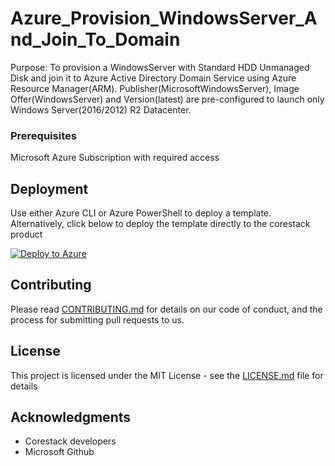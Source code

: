 
# Azure_Provision_WindowsServer_And_Join_To_Domain

Purpose: To provision a WindowsServer with Standard HDD Unmanaged Disk and join it to Azure Active Directory Domain Service using Azure Resource Manager(ARM). Publisher(MicrosoftWindowsServer), Image Offer(WindowsServer) and Version(latest) are pre-configured to launch only Windows Server(2016/2012) R2 Datacenter.

### Prerequisites

Microsoft Azure Subscription with required access

## Deployment

Use either Azure CLI or Azure PowerShell to deploy a template. Alternatively, click below to deploy the template directly to the corestack product 

[![Deploy to Azure](https://docs.corestack.io/wp-content/uploads/2019/09/deploy-to-corestack.svg)](http://qa.corestack.io/heatstack/templates?repositories=github&external_redirect=true&name=Azure_Provision_WindowsServer_And_Join_To_Domain&url=https://raw.githubusercontent.com/corestacklabs/Templates/master/arm/Azure_Provision_WindowsServer_And_Join_To_Domain/Azure_Provision_WindowsServer_And_Join_To_Domain_content.json&engine=arm&type[0]=Cloud&classification[0]=Provisioning&services[0]=Azure&scope=tenant#/mytemplates)

## Contributing

Please read [CONTRIBUTING.md](https://gist.github.com/karthick-kk/30e4fd3f279492b4f040d5cd569d21d0) for details on our code of conduct, and the process for submitting pull requests to us.

## License

This project is licensed under the MIT License - see the [LICENSE.md](LICENSE.md) file for details

## Acknowledgments

* Corestack developers
* Microsoft Github

